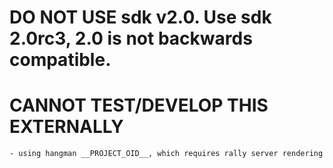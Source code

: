 DO NOT USE sdk v2.0. Use sdk 2.0rc3, 2.0 is not backwards compatible.
====================================================================

CANNOT TEST/DEVELOP THIS EXTERNALLY
=============================
	- using hangman __PROJECT_OID__, which requires rally server rendering

